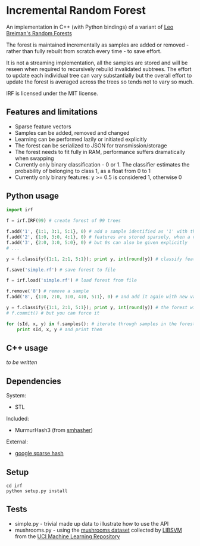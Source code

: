 Incremental Random Forest
=========================

An implementation in C++ (with Python bindings) of a variant of [Leo Breiman's Random Forests](http://stat-www.berkeley.edu/users/breiman/RandomForests/cc_home.htm)

The forest is maintained incrementally as samples are added or removed - rather than fully rebuilt from scratch every time - to save effort.

It is not a streaming implementation, all the samples are stored and will be reseen when required to recursively rebuild invalidated subtrees. The effort to update each individual tree can vary substantially but the overall effort to update the forest is averaged across the trees so tends not to vary so much.

IRF is licensed under the MIT license.

Features and limitations
------------------------

* Sparse feature vectors
* Samples can be added, removed and changed
* Learning can be performed lazily or initiated explicitly
* The forest can be serialized to JSON for transmission/storage
* The forest needs to fit fully in RAM, performance suffers dramatically when swapping
* Currently only binary classification - 0 or 1. The classifier estimates the probability of belonging to class 1, as a float from 0 to 1
* Currently only binary features: y >= 0.5 is considered 1, otherwise 0

Python usage
------------

```python
import irf
    
f = irf.IRF(99) # create forest of 99 trees

f.add('1', {1:1, 3:1, 5:1}, 0) # add a sample identified as '1' with the given feature values, classified as 0 
f.add('2', {1:0, 3:0, 4:1}, 0) # features are stored sparsely, when a value is not given it will be taken as 0
f.add('3', {2:0, 3:0, 5:0}, 0) # but 0s can also be given explicitly
# ...

y = f.classify({1:1, 2:1, 5:1}); print y, int(round(y)) # classify feature vector, round to nearest to get class

f.save('simple.rf') # save forest to file

f = irf.load('simple.rf') # load forest from file

f.remove('8') # remove a sample
f.add('8', {1:0, 2:0, 3:0, 4:0, 5:1}, 0) # and add it again with new values

y = f.classify({1:1, 2:1, 5:1}); print y, int(round(y)) # the forest will be lazily updated before classification
# f.commit() # but you can force it

for (sId, x, y) in f.samples(): # iterate through samples in the forest, in lexicographic ID order
    print sId, x, y # and print them
```

C++ usage
---------

_to be written_

Dependencies
------------

System:

* STL

Included:

* MurmurHash3 (from [smhasher](http://code.google.com/p/smhasher/))

External:

* [google sparse hash](http://goog-sparsehash.sourceforge.net/)

Setup
-----
    cd irf
    python setup.py install


Tests
-----

* simple.py - trivial made up data to illustrate how to use the API
* mushrooms.py - using the [mushrooms dataset](http://www.csie.ntu.edu.tw/~cjlin/libsvmtools/datasets/binary.html#mushrooms) collected by [LIBSVM](http://www.csie.ntu.edu.tw/~cjlin/libsvmtools/datasets/) from the [UCI Machine Learning Repository](http://archive.ics.uci.edu/ml/)
